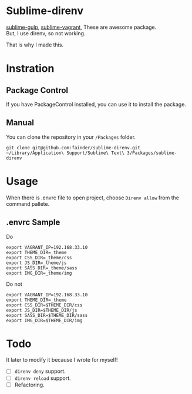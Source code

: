 # Sublime-direnv

[sublime-gulp](https://github.com/NicoSantangelo/sublime-gulp), [sublime-vagrant](https://github.com/Stubbs/sublime-vagrant), These are awesome package.  
But, I use direnv, so not working.

That is why I made this.

# Instration

## Package Control
If you have PackageControl installed, you can use it to install the package.

## Manual
You can clone the repository in your `/Packages` folder.

```
git clone git@github.com:fainder/sublime-direnv.git ~/Library/Application\ Support/Sublime\ Text\ 3/Packages/sublime-direnv
```

# Usage
When there is .envrc file to open project, choose `Direnv allow` from the command pallete.


## .envrc Sample
Do

```
export VAGRANT_IP=192.168.33.10
export THEME_DIR=_theme
export CSS_DIR=_theme/css
export JS_DIR=_theme/js
export SASS_DIR=_theme/sass
export IMG_DIR=_theme/img
```

Do not 

```
export VAGRANT_IP=192.168.33.10
export THEME_DIR=_theme
export CSS_DIR=$THEME_DIR/css
export JS_DIR=$THEME_DIR/js
export SASS_DIR=$THEME_DIR/sass
export IMG_DIR=$THEME_DIR/img
```

# Todo
It later to modify it because I wrote for myself!

- [ ] `direnv deny` support.
- [ ] `direnv reload` support.
- [ ] Refactoring.
